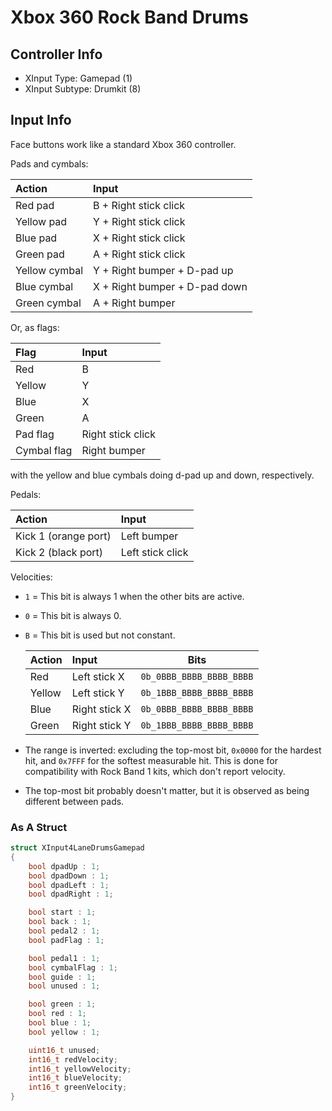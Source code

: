 # Xbox 360 Rock Band Drums

## Controller Info

- XInput Type: Gamepad (1)
- XInput Subtype: Drumkit (8)

## Input Info

Face buttons work like a standard Xbox 360 controller.

Pads and cymbals:

| Action        | Input                         |
| :-----        | :----                         |
| Red pad       | B + Right stick click         |
| Yellow pad    | Y + Right stick click         |
| Blue pad      | X + Right stick click         |
| Green pad     | A + Right stick click         |
| Yellow cymbal | Y + Right bumper + D-pad up   |
| Blue cymbal   | X + Right bumper + D-pad down |
| Green cymbal  | A + Right bumper              |

Or, as flags:

| Flag        | Input             |
| :-----      | :----             |
| Red         | B                 |
| Yellow      | Y                 |
| Blue        | X                 |
| Green       | A                 |
| Pad flag    | Right stick click |
| Cymbal flag | Right bumper      |

with the yellow and blue cymbals doing d-pad up and down, respectively.

Pedals:

| Action               | Input            |
| :-----               | :----            |
| Kick 1 (orange port) | Left bumper      |
| Kick 2 (black port)  | Left stick click |

Velocities:

- `1` = This bit is always 1 when the other bits are active.
- `0` = This bit is always 0.
- `B` = This bit is used but not constant.

  | Action | Input         | Bits                     |
  | :----- | :----         | :--:                     |
  | Red    | Left stick X  | `0b_0BBB_BBBB_BBBB_BBBB` |
  | Yellow | Left stick Y  | `0b_1BBB_BBBB_BBBB_BBBB` |
  | Blue   | Right stick X | `0b_0BBB_BBBB_BBBB_BBBB` |
  | Green  | Right stick Y | `0b_1BBB_BBBB_BBBB_BBBB` |

- The range is inverted: excluding the top-most bit, `0x0000` for the hardest hit, and `0x7FFF` for the softest measurable hit. This is done for compatibility with Rock Band 1 kits, which don't report velocity.
- The top-most bit probably doesn't matter, but it is observed as being different between pads.

### As A Struct

```c
struct XInput4LaneDrumsGamepad
{
    bool dpadUp : 1;
    bool dpadDown : 1;
    bool dpadLeft : 1;
    bool dpadRight : 1;

    bool start : 1;
    bool back : 1;
    bool pedal2 : 1;
    bool padFlag : 1;

    bool pedal1 : 1;
    bool cymbalFlag : 1;
    bool guide : 1;
    bool unused : 1;

    bool green : 1;
    bool red : 1;
    bool blue : 1;
    bool yellow : 1;

    uint16_t unused;
    int16_t redVelocity;
    int16_t yellowVelocity;
    int16_t blueVelocity;
    int16_t greenVelocity;
}
```
